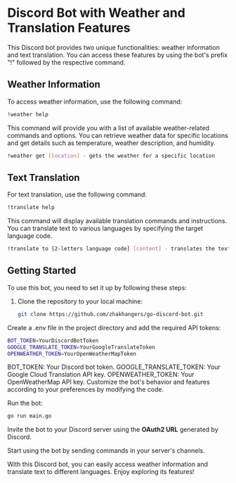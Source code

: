 # Discord Bot with Weather and Translation Features

This Discord bot provides two unique functionalities: weather information and text translation. You can access these features by using the bot's prefix "!" followed by the respective command.

## Weather Information

To access weather information, use the following command:

```bash
!weather help
```

This command will provide you with a list of available weather-related commands and options. You can retrieve weather data for specific locations and get details such as temperature, weather description, and humidity.

```bash
!weather get [location] - gets the weather for a specific location
```

## Text Translation

For text translation, use the following command:

```bash
!translate help
```

This command will display available translation commands and instructions. You can translate text to various languages by specifying the target language code.

```bash
!translate to [2-letters language code] [content] - translates the text after "to" to the given language
```

## Getting Started

To use this bot, you need to set it up by following these steps:

1. Clone the repository to your local machine:

   ```bash
   git clone https://github.com/zhakhangers/go-discord-bot.git
   ```

Create a .env file in the project directory and add the required API tokens:
 ```bash
BOT_TOKEN=YourDiscordBotToken
GOOGLE_TRANSLATE_TOKEN=YourGoogleTranslateToken
OPENWEATHER_TOKEN=YourOpenWeatherMapToken
```

BOT_TOKEN: Your Discord bot token.
GOOGLE_TRANSLATE_TOKEN: Your Google Cloud Translation API key.
OPENWEATHER_TOKEN: Your OpenWeatherMap API key.
Customize the bot's behavior and features according to your preferences by modifying the code.

Run the bot:
 ```bash
go run main.go
```

Invite the bot to your Discord server using the **OAuth2 URL** generated by Discord.

Start using the bot by sending commands in your server's channels.

With this Discord bot, you can easily access weather information and translate text to different languages. Enjoy exploring its features!

